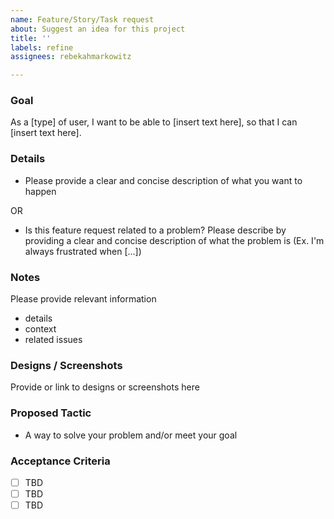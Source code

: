 ```yaml
---
name: Feature/Story/Task request
about: Suggest an idea for this project
title: ''
labels: refine
assignees: rebekahmarkowitz

---
```


### Goal
As a [type] of user, I want to be able to [insert text here], so that I can [insert text here].

### Details
- Please provide a clear and concise description of what you want to happen

OR

- Is this feature request related to a problem? Please describe by providing a clear and concise description of what the problem is (Ex. I'm always frustrated when [...])

### Notes
Please provide relevant information
- details
- context
- related issues 

### Designs / Screenshots
Provide or link to designs or screenshots here

### Proposed Tactic
- A way to solve your problem and/or meet your goal

### Acceptance Criteria
- [ ] TBD
- [ ] TBD
- [ ] TBD
